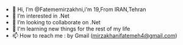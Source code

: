 - 👋 Hi, I’m @Fatememirzakhni,i'm 19,From IRAN,Tehran
- 👀 I’m interested in .Net
- 💞️ I’m looking to collaborate on .Net
- 🌱 I'm learning new things for the rest of my life
- 📫 How to reach me : by Gmail (mirzakhanifatemeh4@gmail.com)

<!---
Fatememirzakhni/Fatememirzakhni is a ✨ special ✨ repository because its `README.md` (this file) appears on your GitHub profile.
You can click the Preview link to take a look at your changes.
--->
